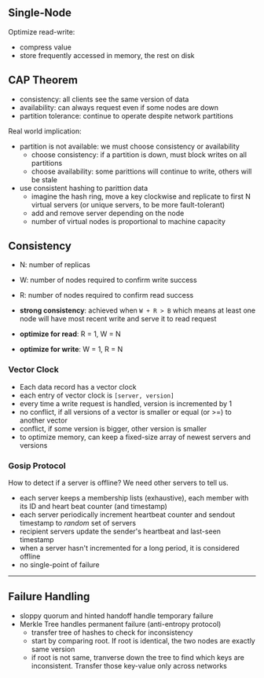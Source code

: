 ## Single-Node

Optimize read-write:

- compress value
- store frequently accessed in memory, the rest on disk

## CAP Theorem

- consistency: all clients see the same version of data
- availability: can always request even if some nodes are down
- partition tolerance: continue to operate despite network partitions

Real world implication:

- partition is not available: we must choose consistency or availability
  - choose consistency: if a partition is down, must block writes on all partitions
  - choose availability: some parittions will continue to write, others will be stale
- use consistent hashing to parittion data
  - imagine the hash ring, move a key clockwise and replicate to first N virtual servers (or unique servers, to be more fault-tolerant)
  - add and remove server depending on the node
  - number of virtual nodes is proportional to machine capacity

## Consistency

- N: number of replicas
- W: number of nodes required to confirm write success
- R: number of nodes required to confirm read success

- **strong consistency**: achieved when `W + R > B` which means at least one node will have most recent write and serve it to read request
- **optimize for read**: R = 1, W = N
- **optimize for write**: W = 1, R = N

### Vector Clock

- Each data record has a vector clock
- each entry of vector clock is `[server, version]`
- every time a write request is handled, version is incremented by 1
- no conflict, if all versions of a vector is smaller or equal (or >=) to another vector
- conflict, if some version is bigger, other version is smaller
- to optimize memory, can keep a fixed-size array of newest servers and versions

### Gosip Protocol

How to detect if a server is offline? We need other servers to tell us.

- each server keeps a membership lists (exhaustive), each member with its ID and heart beat counter (and timestamp)
- each server periodically increment heartbeat counter and sendout timestamp to _random_ set of servers
- recipient servers update the sender's heartbeat and last-seen timestamp
- when a server hasn't incremented for a long period, it is considered offline
- no single-point of failure

---

## Failure Handling

- sloppy quorum and hinted handoff handle temporary failure
- Merkle Tree handles permanent failure (anti-entropy protocol)
  - transfer tree of hashes to check for inconsistency
  - start by comparing root. If root is identical, the two nodes are exactly same version
  - if root is not same, tranverse down the tree to find which keys are inconsistent. Transfer those key-value only across networks

